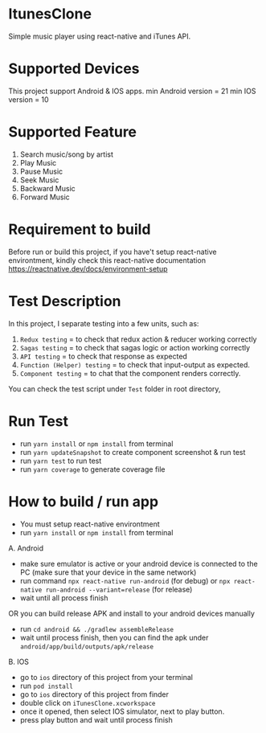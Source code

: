 # ItunesClone
Simple music player using react-native and iTunes API.

# Supported Devices
This project support Android & IOS apps.
min Android version = 21
min IOS version = 10

# Supported Feature
1. Search music/song by artist
2. Play Music
3. Pause Music
4. Seek Music
5. Backward Music
6. Forward Music

# Requirement to build
Before run or build this project, if you have't setup react-native environtment, kindly check this react-native documentation https://reactnative.dev/docs/environment-setup

# Test Description
In this project, I separate testing into a few units, such as:
1. ```Redux testing``` = to check that redux action & reducer working correctly
2. ```Sagas testing``` = to check that sagas logic or action working correctly
3. ```API testing``` = to check that response as expected
4. ```Function (Helper) testing``` = to check that input-output as expected.
5. ```Component testing``` = to chat that the component renders correctly.

You can check the test script under ```Test``` folder in root directory, 

# Run Test
- run ```yarn install``` or ```npm install``` from terminal
- run ```yarn updateSnapshot``` to create component screenshot & run test
- run ```yarn test``` to run test
- run ```yarn coverage``` to generate coverage file

# How to build / run app
- You must setup react-native environtment
- run ```yarn install``` or ```npm install``` from terminal

A. Android
- make sure emulator is active or your android device is connected to the PC (make sure that your device in the same network)
- run command ```npx react-native run-android``` (for debug) or ```npx react-native run-android --variant=release``` (for release)
- wait until all process finish

OR you can build release APK and install to your android devices manually
- run ```cd android && ./gradlew assembleRelease```
- wait until process finish, then you can find the apk under ```android/app/build/outputs/apk/release```

B. IOS
- go to ```ios``` directory of this project from your terminal
- run ```pod install```
- go to ```ios``` directory of this project from finder
- double click on ```iTunesClone.xcworkspace```
- once it opened, then select IOS simulator, next to play button. 
- press play button and wait until process finish

